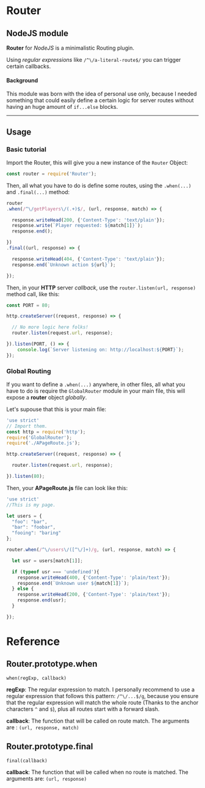 # Router
## NodeJS module

__Router__ for *NodeJS* is a minimalistic Routing plugin.

Using *regular expressions* like `/^\/a-literal-route$/` you can trigger certain
callbacks.

#### Background

This module was born with the idea of personal use only, because I needed
something that could easily define a certain logic for server routes without
having an huge amount of `if...else` blocks.

* * *

## Usage
### Basic tutorial

Import the Router, this will give you a new instance of the `Router` Object:
```js
const router = require('Router');
```

Then, all what you have to do is define some routes, using the `.when(...)`
and `.final(...)` method:
```js
router
.when(/^\/getPlayers\/(.+)$/, (url, response, match) => {

  response.writeHead(200, {'Content-Type': 'text/plain'});
  response.write(`Player requested: ${match[1]}`);
  response.end();

})
.final((url, response) => {

  response.writeHead(404, {'Content-Type': 'text/plain'});
  response.end(`Unknown action ${url}`);

});
```

Then, in your __HTTP__ server _callback_, use the `router.listen(url, response)`
method call, like this:
```js
const PORT = 80;

http.createServer((request, response) => {

  // No more logic here folks!
  router.listen(request.url, response);

}).listen(PORT, () => {
    console.log(`Server listening on: http://localhost:${PORT}`);
});
```

### Global Routing

If you want to define a `.when(...)` anywhere, in other files, all what you have
to do is require the `GlobalRouter` module in your main file, this will expose
a __router__ object _globally_.

Let's supouse that this is your main file:
```js
'use strict'
// Import them.
const http = require('http');
require('GlobalRouter');
require('./APageRoute.js');

http.createServer((request, response) => {

  router.listen(request.url, response);

}).listen(80);
```

Then, your __APageRoute.js__ file can look like this:
```js
'use strict'
//This is my page.

let users = {
  "foo": "bar",
  "bar": "foobar",
  "fooing": "baring"
};

router.when(/^\/users\/([^\/]+)/g, (url, response, match) => {

  let usr = users[match[1]];

  if (typeof usr === 'undefined'){
    response.writeHead(400, {'Content-Type': 'plain/text'});
    response.end(`Unknown user ${match[1]}`);
  } else {
    response.writeHead(200, {'Content-Type': 'plain/text'});
    response.end(usr);
  }

});
```

# Reference

## Router.prototype.when

`when(regExp, callback)`

__regExp__: The regular expression to match. I personally recommend to use
a regular expression that follows this pattern: `/^\/...$/g`, because you
ensure that the regular expression will match the whole route (Thanks to the
anchor characters `^` and `$`), plus all routes start with a forward slash.

__callback__: The function that will be called on route match. The arguments are
: `(url, response, match)`

## Router.prototype.final

`final(callback)`

__callback__: The function that will be called when no route is matched.
The arguments are: `(url, response)`
